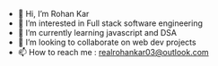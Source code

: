 - 👋 Hi, I’m Rohan Kar
- 👀 I’m interested in Full stack software engineering
- 🌱 I’m currently learning javascript and DSA
- 💞️ I’m looking to collaborate on web dev projects
- 📫 How to reach me : realrohankar03@outlook.com

